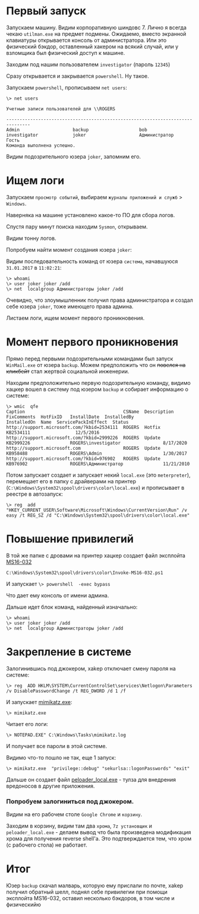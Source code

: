 # Первый запуск

Запускаем машину. Видим корпоративную шиндовс 7. Лично я всегда чекаю `utilman.exe` на предмет подмены. Ожидаемо, вместо экранной клавиатуры открывается консоль от администратора. Или это физический бэкдор, оставленный хакером на всякий случай, или у взломщика был физический доступ к машине.

Заходим под нашим пользователем `investigator` (пароль `12345`)

Сразу открывается и закрывается `powershell`. Ну такое.

Запускаем `powershell`, прописываем `net users`:

```
\> net users

Учетные записи пользователей для \\ROGERS

-------------------------------------------------------------------------------
Admin                    backup                   bob
investigator             joker                    Администратор
Гость
Команда выполнена успешно.
```

Видим подозрительного юзера `joker`, запомним его.

# Ищем логи

Запускаем `просмотр событий`, выбираем `журналы приложений и служб` > `Windows`.

Наверняка на машине установлено какое-то ПО для сбора логов. 

Спустя пару минут поиска находим `Sysmon`, открываем.

Видим тонну логов.

Попробуем найти момент создания юзера `joker`:

Видим последовательность команд от юзера `система`, начавшуюся `31.01.2017` в `11:02:21`:

```
\> whoami
\> user joker joker /add
\> net  localgroup Администраторы joker /add
```

Очевидно, что злоумышленник получил права администратора и создал себе юзера `joker`, тоже имеющего права админа.

Листаем логи, ищем момент первого проникновения.

# Момент первого проникновения

Прямо перед первыми подозрительными командами был запуск `WinMail.exe` от юзера `backup`. Можем предположить что он ~~повелся на кликбейт~~ стал жертвой социальной инженерии.

Находим предположительно первую подозрительную команду, видимо хацкер вошел в систему под юзером `backup` и собирает информацию о системе:
```
\> wmic  qfe
Caption                                     CSName  Description  FixComments  HotFixID   InstallDate  InstalledBy                 InstalledOn  Name  ServicePackInEffect  Status
http://support.microsoft.com/?kbid=2534111  ROGERS  Hotfix                    KB2534111                 12/5/2016
http://support.microsoft.com/?kbid=2999226  ROGERS  Update                    KB2999226               ROGERS\investigator                8/17/2020
http://support.microsoft.com                ROGERS  Update                    KB958488                ROGERS\Admin                       1/30/2017
http://support.microsoft.com/?kbid=976902   ROGERS  Update                    KB976902                ROGERS\Администратор               11/21/2010
```

Потом запускает создает и запускает некий `local.exe` (это `meterpreter`), перемещает его в папку с драйверами на принтер (`C:\Windows\System32\spool\drivers\color\local.exe`) и прописывает в реестре в автозапуск:
```
\> reg  add "HKEY_CURRENT_USER\Software\Microsoft\Windows\CurrentVersion\Run" /v easy /t REG_SZ /d "C:\Windows\System32\spool\drivers\color\local.exe"
```

# Повышение привилегий

В той же папке с дровами на принтер хацкер создает файл эксплойта [MS16-032](https://gist.github.com/benichmt1/af52401c7f2d6984dea6ba60b44aa1aa)

`C:\Windows\System32\spool\drivers\color\Invoke-MS16-032.ps1`

И запускает
`\> powershell  -exec bypass`

Что дает ему консоль от имени админа.

Дальше идет блок команд, найденный изначально:

```
\> whoami
\> user joker joker /add
\> net  localgroup Администраторы joker /add
```

# Закрепление в системе

Залогинившись под джокером, хаkер отключает смену пароля на системе:

`\> reg  ADD HKLM\SYSTEM\CurrentControlSet\services\Netlogon\Parameters /v DisablePasswordChange /t REG_DWORD /d 1 /f`

И запускает [mimikatz.exe](https://github.com/gentilkiwi/mimikatz):

`\> mimikatz.exe`

Читает его логи:

`\> NOTEPAD.EXE" C:\Windows\Tasks\mimikatz.log`

И получает все пароли в этой системе.

Видимо что-то пошло не так, еще 1 запуск:

`\> mimikatz.exe  "privilege::debug" "sekurlsa::logonPasswords" "exit"`

Дальше он создает файл [peloader_local.exe](https://github.com/JeremyWildsmith/PELoader) - тулза для внедрения вредоносов в другие приложения.

###  Попробуем залогиниться под джокером.

Видим на его рабочем столе `Google Chrome` и `корзину`.

Заходим в корзину, видим там два `хрома`, `7z установщик` и `peloader_local.exe` - делаем вывод что была произведена модификация хрома для получения reverse shell'а. Это подтверждается тем, что хром (с рабочего стола) не работает.

# Итог

Юзер `backup` скачал малварь, которую ему прислали по почте, хаkер получил обратный шелл, поднял себе привилегии при помощи эксплойта MS16-032, оставил несколько бэкдоров, в том числе и физическийю